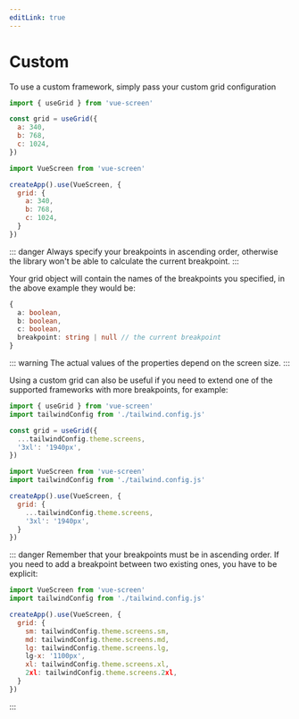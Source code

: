 ```yaml
---
editLink: true
---
```


# Custom

To use a custom framework, simply pass your custom grid configuration


```js
import { useGrid } from 'vue-screen'

const grid = useGrid({
  a: 340,
  b: 768,
  c: 1024,
})
```

```js
import VueScreen from 'vue-screen'

createApp().use(VueScreen, {
  grid: {
    a: 340,
    b: 768,
    c: 1024,
  }
})
```
::: danger
Always specify your breakpoints in ascending order, otherwise the library won't be able to calculate the current breakpoint.
:::

Your grid object will contain the names of the breakpoints you specified, in the above example they would be:

```ts
{
  a: boolean,
  b: boolean,
  c: boolean,
  breakpoint: string | null // the current breakpoint
}
```

::: warning
The actual values of the properties depend on the screen size.
:::

Using a custom grid can also be useful if you need to extend one of the supported frameworks with more breakpoints, for example:

```js
import { useGrid } from 'vue-screen'
import tailwindConfig from './tailwind.config.js'

const grid = useGrid({
  ...tailwindConfig.theme.screens,
  '3xl': '1940px',
})
```

```js
import VueScreen from 'vue-screen'
import tailwindConfig from './tailwind.config.js'

createApp().use(VueScreen, {
  grid: {
    ...tailwindConfig.theme.screens,
    '3xl': '1940px',
  }
})
```

::: danger
Remember that your breakpoints must be in ascending order. If you need to add a breakpoint between two existing ones, you have to be explicit:

```js
import VueScreen from 'vue-screen'
import tailwindConfig from './tailwind.config.js'

createApp().use(VueScreen, {
  grid: {
    sm: tailwindConfig.theme.screens.sm,
    md: tailwindConfig.theme.screens.md,
    lg: tailwindConfig.theme.screens.lg,
    lg-x: '1100px',
    xl: tailwindConfig.theme.screens.xl,
    2xl: tailwindConfig.theme.screens.2xl,
  }
})
```
:::